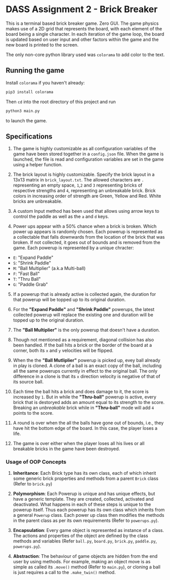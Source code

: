 # DASS Assignment 2 - Brick Breaker

This is a terminal based brick breaker game. Zero GUI. The game physics makes use of a 2D grid that represents the board, with each element of the board being a single character. In each iteration of the game loop, the board is updated based on user input and other factors within the game and the new board is printed to the screen.

The only non-core python library used was `colorama` to add color to the text.

## Running the game

Install `colorama` if you haven't already:
```bash
pip3 install colorama
```
Then `cd` into the root directory of this project and run
```bash
python3 main.py
```
to launch the game.

## Specifications

1. The game is highly customizable as all configuration variables of the game have been stored together in a `config.json` file. When the game is launched,  the file is read and configuration variables are set in the game using a helper function.

2. The brick layout is highly customizable. Specify the brick layout in a 13x13 matrix in `brick_layout.txt`. The allowed characters are `.` representing an empty space, `1`,`2` and `3` representing bricks of respective strengths and `4`, representing an unbreakable brick. Brick colors in increasing order of strength are Green, Yellow and Red. White bricks are unbreakable.

3. A custom Input method has been used that allows using arrow keys to control the paddle as well as the `a` and `d` keys.

4. Power ups appear with a 50% chance when a brick is broken. Which power up appears is randomly chosen. Each powerup is represented as a collectable that falls downwards from the location of the brick that was broken. If not collected, it goes out of bounds and is removed from the game. Each powerup is represented by a unique chracter:
* `E`: "Expand Paddle"
* `S`: "Shrink Paddle"
* `M`: "Ball Multiplier" (a.k.a Multi-ball)
* `F`: "Fast Ball"
* `T`: "Thru Ball"
* `G`: "Paddle Grab"

5. If a powerup that is already active is collected again, the duration for that powerup will be topped up to its original duration.

6. For the **"Expand Paddle"** and **"Shrink Paddle"** powerups, the latest collected powerup will replace the existing one and duration will be topped up to the original duration.

7. The **"Ball Multiplier"** is the only powerup that doesn't have a duration.

8. Though not mentioned as a requirement, diagonal collision has also been handled. If the ball hits a brick or the border of the board at a corner, both its `x` and `y` velocities will be flipped.

9. When the the **"Ball Mutliplier"** powerup is picked up, evey ball already in play is cloned. A clone of a ball is an exact copy of the ball, including all the same powerups currently in effect to the original ball. The only difference in a clone is that its `x` direction velocity is negative of that of its source ball.

10. Each time the ball hits a brick and does damage to it, the score is increased by `1`. But in while the **"Thru-ball"** powerup is active, every brick that is destoryed adds an amount equal to its strength to the score. Breaking an *unbreakable* brick while in **"Thru-ball"** mode will add `4` points to the score.

12. A round is over when the all the balls have gone out of bounds, i.e., they have hit the bottom edge of the board. In this case, the player loses a life.

13. The game is over either when the player loses all his lives or all breakable bricks in the game have been destroyed.


### Usage of OOP Concepts

1. **Inheritance**: Each Brick type has its own class, each of which inherit some generic brick properties and methods from a parent `Brick` class (Refer to `brick.py`)

2. **Polymorphism**: Each Powerup is unique and has unique effects, but have a generic template. They are created, collected, activated and deactivated. What happens in each of these steps is unique to the powerup itself. Thus each powerup has its own class which inherits from a general `Powerup` class. Each power up class then modifies the methods in the parent class as per its own requirements (Refer to `powerups.py`).

3. **Encapsulation**: Every game object is represented as instance of a class. The actions and properties of the object are defined by the class methods and variables (Refer `ball.py`, `board.py`, `brick.py`, `paddle.py`, `powerups.py`).

4. **Abstraction**: The behaviour of game objects are hidden from the end user by using methods. For example, making an object move is as simple as called its `.move()` method (Refer to `main.py`), or cloning a ball is just requires a call to the `.make_twin()` method.